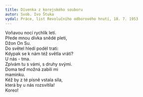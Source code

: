 ```yaml
---
title: Dívenka z korejského souboru
autor: Svob. Ivo Štuka
vydal: Práce, list Revolučního odborového hnutí, 18. 7. 1953
---
```


Voňavou nocí rychlík letí.  
Přede mnou dívka snědé pleti,    
Džon On Su.     
Do světel hledí podél trati:   
Kdypak se k nám též světla vrátí?    
U nás - tma.     
Zpívám tu s vámi, s druhy svými.    
Doma teď možná zabili mi     
maminku.   
Kéž by z té písně vstala síla,   
která by u nás rozsvítila!   
Koreo!